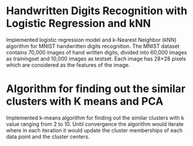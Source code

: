# Handwritten Digits Recognition with Logistic Regression and kNN

Implemented logistic regression model and k-Nearest Neighbor (kNN) algorithm for MNIST handwritten digits recognition. 
The MNIST dataset contains 70,000 images of hand written digits, divided into 60,000 images as trainingset and 10,000 images as testset. 
Each image has 28×28 pixels which are considered as the features of the image.


# Algorithm for finding out the similar clusters with K means and PCA

Implemented k-means algorithm for finding out the similar clusters with k value ranging from 2 to 10. Until convergence the algorithm would iterate where in each iteration it would update the cluster memberships of each data point and the cluster centers.
